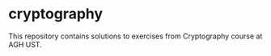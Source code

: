 # cryptography
This repository contains solutions to exercises from Cryptography course at AGH UST.
